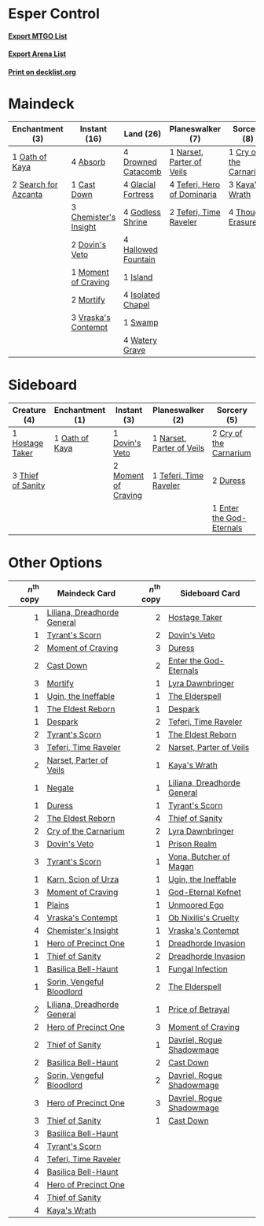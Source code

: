 # Esper Control

#### [Export MTGO List](../collection/Esper%20Control/Esper%20Control.txt)
#### [Export Arena List](../collection/Esper%20Control/Esper%20Control_arena.txt)
#### [Print on decklist.org](http://decklist.org/?deckmain=4%09Absorb%0A1%09Cast%20Down%0A3%09Chemister's%20Insight%0A1%09Cry%20of%20the%20Carnarium%0A2%09Dovin's%20Veto%0A4%09Drowned%20Catacomb%0A4%09Glacial%20Fortress%0A4%09Godless%20Shrine%0A4%09Hallowed%20Fountain%0A1%09Island%0A4%09Isolated%20Chapel%0A3%09Kaya's%20Wrath%0A1%09Moment%20of%20Craving%0A2%09Mortify%0A1%09Narset,%20Parter%20of%20Veils%0A1%09Oath%20of%20Kaya%0A2%09Search%20for%20Azcanta%0A1%09Swamp%0A4%09Teferi,%20Hero%20of%20Dominaria%0A2%09Teferi,%20Time%20Raveler%0A4%09Thought%20Erasure%0A3%09Vraska's%20Contempt%0A4%09Watery%20Grave&deckside=2%09Cry%20of%20the%20Carnarium%0A1%09Dovin's%20Veto%0A2%09Duress%0A1%09Enter%20the%20God-Eternals%0A1%09Hostage%20Taker%0A2%09Moment%20of%20Craving%0A1%09Narset,%20Parter%20of%20Veils%0A1%09Oath%20of%20Kaya%0A1%09Teferi,%20Time%20Raveler%0A3%09Thief%20of%20Sanity)
# Maindeck

|                                        Enchantment (3)                                        |                                          Instant (16)                                          |                                          Land (26)                                          |                                           Planeswalker (7)                                           |                                           Sorcery (8)                                           |
|-----------------------------------------------------------------------------------------------|------------------------------------------------------------------------------------------------|---------------------------------------------------------------------------------------------|------------------------------------------------------------------------------------------------------|-------------------------------------------------------------------------------------------------|
|1 [Oath of Kaya](http://gatherer.wizards.com/Pages/Card/Details.aspx?multiverseid=461136)      |4 [Absorb](http://gatherer.wizards.com/Pages/Card/Details.aspx?multiverseid=23155)              |4 [Drowned Catacomb](http://gatherer.wizards.com/Pages/Card/Details.aspx?multiverseid=430633)|1 [Narset, Parter of Veils](http://gatherer.wizards.com/Pages/Card/Details.aspx?multiverseid=460988)  |1 [Cry of the Carnarium](http://gatherer.wizards.com/Pages/Card/Details.aspx?multiverseid=457214)|
|2 [Search for Azcanta](http://gatherer.wizards.com/Pages/Card/Details.aspx?multiverseid=435226)|1 [Cast Down](http://gatherer.wizards.com/Pages/Card/Details.aspx?multiverseid=442969)          |4 [Glacial Fortress](http://gatherer.wizards.com/Pages/Card/Details.aspx?multiverseid=190562)|4 [Teferi, Hero of Dominaria](http://gatherer.wizards.com/Pages/Card/Details.aspx?multiverseid=443095)|3 [Kaya's Wrath](http://gatherer.wizards.com/Pages/Card/Details.aspx?multiverseid=457331)        |
|                                                                                               |3 [Chemister's Insight](http://gatherer.wizards.com/Pages/Card/Details.aspx?multiverseid=452782)|4 [Godless Shrine](http://gatherer.wizards.com/Pages/Card/Details.aspx?multiverseid=405099)  |2 [Teferi, Time Raveler](http://gatherer.wizards.com/Pages/Card/Details.aspx?multiverseid=461148)     |4 [Thought Erasure](http://gatherer.wizards.com/Pages/Card/Details.aspx?multiverseid=452956)     |
|                                                                                               |2 [Dovin's Veto](http://gatherer.wizards.com/Pages/Card/Details.aspx?multiverseid=461120)       |4 [Hallowed Fountain](http://gatherer.wizards.com/Pages/Card/Details.aspx?multiverseid=97071)|                                                                                                      |                                                                                                 |
|                                                                                               |1 [Moment of Craving](http://gatherer.wizards.com/Pages/Card/Details.aspx?multiverseid=439736)  |1 [Island](http://gatherer.wizards.com/Pages/Card/Details.aspx?multiverseid=439857)          |                                                                                                      |                                                                                                 |
|                                                                                               |2 [Mortify](http://gatherer.wizards.com/Pages/Card/Details.aspx?multiverseid=420829)            |4 [Isolated Chapel](http://gatherer.wizards.com/Pages/Card/Details.aspx?multiverseid=443129) |                                                                                                      |                                                                                                 |
|                                                                                               |3 [Vraska's Contempt](http://gatherer.wizards.com/Pages/Card/Details.aspx?multiverseid=435283)  |1 [Swamp](http://gatherer.wizards.com/Pages/Card/Details.aspx?multiverseid=439858)           |                                                                                                      |                                                                                                 |
|                                                                                               |                                                                                                |4 [Watery Grave](http://gatherer.wizards.com/Pages/Card/Details.aspx?multiverseid=405114)    |                                                                                                      |                                                                                                 |


# Sideboard

|                                        Creature (4)                                        |                                     Enchantment (1)                                     |                                         Instant (3)                                          |                                          Planeswalker (2)                                          |                                            Sorcery (5)                                            |
|--------------------------------------------------------------------------------------------|-----------------------------------------------------------------------------------------|----------------------------------------------------------------------------------------------|----------------------------------------------------------------------------------------------------|---------------------------------------------------------------------------------------------------|
|1 [Hostage Taker](http://gatherer.wizards.com/Pages/Card/Details.aspx?multiverseid=435379)  |1 [Oath of Kaya](http://gatherer.wizards.com/Pages/Card/Details.aspx?multiverseid=461136)|1 [Dovin's Veto](http://gatherer.wizards.com/Pages/Card/Details.aspx?multiverseid=461120)     |1 [Narset, Parter of Veils](http://gatherer.wizards.com/Pages/Card/Details.aspx?multiverseid=460988)|2 [Cry of the Carnarium](http://gatherer.wizards.com/Pages/Card/Details.aspx?multiverseid=457214)  |
|3 [Thief of Sanity](http://gatherer.wizards.com/Pages/Card/Details.aspx?multiverseid=452955)|                                                                                         |2 [Moment of Craving](http://gatherer.wizards.com/Pages/Card/Details.aspx?multiverseid=439736)|1 [Teferi, Time Raveler](http://gatherer.wizards.com/Pages/Card/Details.aspx?multiverseid=461148)   |2 [Duress](http://gatherer.wizards.com/Pages/Card/Details.aspx?multiverseid=14557)                 |
|                                                                                            |                                                                                         |                                                                                              |                                                                                                    |1 [Enter the God-Eternals](http://gatherer.wizards.com/Pages/Card/Details.aspx?multiverseid=461123)|


# Other Options

|*n*<sup>th</sup> copy|                                            Maindeck Card                                             |*n*<sup>th</sup> copy|                                            Sideboard Card                                            |
|--------------------:|------------------------------------------------------------------------------------------------------|--------------------:|------------------------------------------------------------------------------------------------------|
|                    1|[Liliana, Dreadhorde General](http://gatherer.wizards.com/Pages/Card/Details.aspx?multiverseid=461024)|                    2|[Hostage Taker](http://gatherer.wizards.com/Pages/Card/Details.aspx?multiverseid=435379)              |
|                    1|[Tyrant's Scorn](http://gatherer.wizards.com/Pages/Card/Details.aspx?multiverseid=461152)             |                    2|[Dovin's Veto](http://gatherer.wizards.com/Pages/Card/Details.aspx?multiverseid=461120)               |
|                    2|[Moment of Craving](http://gatherer.wizards.com/Pages/Card/Details.aspx?multiverseid=439736)          |                    3|[Duress](http://gatherer.wizards.com/Pages/Card/Details.aspx?multiverseid=14557)                      |
|                    2|[Cast Down](http://gatherer.wizards.com/Pages/Card/Details.aspx?multiverseid=442969)                  |                    2|[Enter the God-Eternals](http://gatherer.wizards.com/Pages/Card/Details.aspx?multiverseid=461123)     |
|                    3|[Mortify](http://gatherer.wizards.com/Pages/Card/Details.aspx?multiverseid=420829)                    |                    1|[Lyra Dawnbringer](http://gatherer.wizards.com/Pages/Card/Details.aspx?multiverseid=442914)           |
|                    1|[Ugin, the Ineffable](http://gatherer.wizards.com/Pages/Card/Details.aspx?multiverseid=460929)        |                    1|[The Elderspell](http://gatherer.wizards.com/Pages/Card/Details.aspx?multiverseid=461016)             |
|                    1|[The Eldest Reborn](http://gatherer.wizards.com/Pages/Card/Details.aspx?multiverseid=442978)          |                    1|[Despark](http://gatherer.wizards.com/Pages/Card/Details.aspx?multiverseid=461117)                    |
|                    1|[Despark](http://gatherer.wizards.com/Pages/Card/Details.aspx?multiverseid=461117)                    |                    2|[Teferi, Time Raveler](http://gatherer.wizards.com/Pages/Card/Details.aspx?multiverseid=461148)       |
|                    2|[Tyrant's Scorn](http://gatherer.wizards.com/Pages/Card/Details.aspx?multiverseid=461152)             |                    1|[The Eldest Reborn](http://gatherer.wizards.com/Pages/Card/Details.aspx?multiverseid=442978)          |
|                    3|[Teferi, Time Raveler](http://gatherer.wizards.com/Pages/Card/Details.aspx?multiverseid=461148)       |                    2|[Narset, Parter of Veils](http://gatherer.wizards.com/Pages/Card/Details.aspx?multiverseid=460988)    |
|                    2|[Narset, Parter of Veils](http://gatherer.wizards.com/Pages/Card/Details.aspx?multiverseid=460988)    |                    1|[Kaya's Wrath](http://gatherer.wizards.com/Pages/Card/Details.aspx?multiverseid=457331)               |
|                    1|[Negate](http://gatherer.wizards.com/Pages/Card/Details.aspx?multiverseid=423707)                     |                    1|[Liliana, Dreadhorde General](http://gatherer.wizards.com/Pages/Card/Details.aspx?multiverseid=461024)|
|                    1|[Duress](http://gatherer.wizards.com/Pages/Card/Details.aspx?multiverseid=14557)                      |                    1|[Tyrant's Scorn](http://gatherer.wizards.com/Pages/Card/Details.aspx?multiverseid=461152)             |
|                    2|[The Eldest Reborn](http://gatherer.wizards.com/Pages/Card/Details.aspx?multiverseid=442978)          |                    4|[Thief of Sanity](http://gatherer.wizards.com/Pages/Card/Details.aspx?multiverseid=452955)            |
|                    2|[Cry of the Carnarium](http://gatherer.wizards.com/Pages/Card/Details.aspx?multiverseid=457214)       |                    2|[Lyra Dawnbringer](http://gatherer.wizards.com/Pages/Card/Details.aspx?multiverseid=442914)           |
|                    3|[Dovin's Veto](http://gatherer.wizards.com/Pages/Card/Details.aspx?multiverseid=461120)               |                    1|[Prison Realm](http://gatherer.wizards.com/Pages/Card/Details.aspx?multiverseid=460953)               |
|                    3|[Tyrant's Scorn](http://gatherer.wizards.com/Pages/Card/Details.aspx?multiverseid=461152)             |                    1|[Vona, Butcher of Magan](http://gatherer.wizards.com/Pages/Card/Details.aspx?multiverseid=435387)     |
|                    1|[Karn, Scion of Urza](http://gatherer.wizards.com/Pages/Card/Details.aspx?multiverseid=442889)        |                    1|[Ugin, the Ineffable](http://gatherer.wizards.com/Pages/Card/Details.aspx?multiverseid=460929)        |
|                    3|[Moment of Craving](http://gatherer.wizards.com/Pages/Card/Details.aspx?multiverseid=439736)          |                    1|[God-Eternal Kefnet](http://gatherer.wizards.com/Pages/Card/Details.aspx?multiverseid=460980)         |
|                    1|[Plains](http://gatherer.wizards.com/Pages/Card/Details.aspx?multiverseid=439856)                     |                    1|[Unmoored Ego](http://gatherer.wizards.com/Pages/Card/Details.aspx?multiverseid=452962)               |
|                    4|[Vraska's Contempt](http://gatherer.wizards.com/Pages/Card/Details.aspx?multiverseid=435283)          |                    1|[Ob Nixilis's Cruelty](http://gatherer.wizards.com/Pages/Card/Details.aspx?multiverseid=461028)       |
|                    4|[Chemister's Insight](http://gatherer.wizards.com/Pages/Card/Details.aspx?multiverseid=452782)        |                    1|[Vraska's Contempt](http://gatherer.wizards.com/Pages/Card/Details.aspx?multiverseid=435283)          |
|                    1|[Hero of Precinct One](http://gatherer.wizards.com/Pages/Card/Details.aspx?multiverseid=457155)       |                    1|[Dreadhorde Invasion](http://gatherer.wizards.com/Pages/Card/Details.aspx?multiverseid=461013)        |
|                    1|[Thief of Sanity](http://gatherer.wizards.com/Pages/Card/Details.aspx?multiverseid=452955)            |                    2|[Dreadhorde Invasion](http://gatherer.wizards.com/Pages/Card/Details.aspx?multiverseid=461013)        |
|                    1|[Basilica Bell-Haunt](http://gatherer.wizards.com/Pages/Card/Details.aspx?multiverseid=457300)        |                    1|[Fungal Infection](http://gatherer.wizards.com/Pages/Card/Details.aspx?multiverseid=442982)           |
|                    1|[Sorin, Vengeful Bloodlord](http://gatherer.wizards.com/Pages/Card/Details.aspx?multiverseid=461144)  |                    2|[The Elderspell](http://gatherer.wizards.com/Pages/Card/Details.aspx?multiverseid=461016)             |
|                    2|[Liliana, Dreadhorde General](http://gatherer.wizards.com/Pages/Card/Details.aspx?multiverseid=461024)|                    1|[Price of Betrayal](http://gatherer.wizards.com/Pages/Card/Details.aspx?multiverseid=461029)          |
|                    2|[Hero of Precinct One](http://gatherer.wizards.com/Pages/Card/Details.aspx?multiverseid=457155)       |                    3|[Moment of Craving](http://gatherer.wizards.com/Pages/Card/Details.aspx?multiverseid=439736)          |
|                    2|[Thief of Sanity](http://gatherer.wizards.com/Pages/Card/Details.aspx?multiverseid=452955)            |                    1|[Davriel, Rogue Shadowmage](http://gatherer.wizards.com/Pages/Card/Details.aspx?multiverseid=461010)  |
|                    2|[Basilica Bell-Haunt](http://gatherer.wizards.com/Pages/Card/Details.aspx?multiverseid=457300)        |                    2|[Cast Down](http://gatherer.wizards.com/Pages/Card/Details.aspx?multiverseid=442969)                  |
|                    2|[Sorin, Vengeful Bloodlord](http://gatherer.wizards.com/Pages/Card/Details.aspx?multiverseid=461144)  |                    2|[Davriel, Rogue Shadowmage](http://gatherer.wizards.com/Pages/Card/Details.aspx?multiverseid=461010)  |
|                    3|[Hero of Precinct One](http://gatherer.wizards.com/Pages/Card/Details.aspx?multiverseid=457155)       |                    3|[Davriel, Rogue Shadowmage](http://gatherer.wizards.com/Pages/Card/Details.aspx?multiverseid=461010)  |
|                    3|[Thief of Sanity](http://gatherer.wizards.com/Pages/Card/Details.aspx?multiverseid=452955)            |                    1|[Cast Down](http://gatherer.wizards.com/Pages/Card/Details.aspx?multiverseid=442969)                  |
|                    3|[Basilica Bell-Haunt](http://gatherer.wizards.com/Pages/Card/Details.aspx?multiverseid=457300)        |                     |                                                                                                      |
|                    4|[Tyrant's Scorn](http://gatherer.wizards.com/Pages/Card/Details.aspx?multiverseid=461152)             |                     |                                                                                                      |
|                    4|[Teferi, Time Raveler](http://gatherer.wizards.com/Pages/Card/Details.aspx?multiverseid=461148)       |                     |                                                                                                      |
|                    4|[Basilica Bell-Haunt](http://gatherer.wizards.com/Pages/Card/Details.aspx?multiverseid=457300)        |                     |                                                                                                      |
|                    4|[Hero of Precinct One](http://gatherer.wizards.com/Pages/Card/Details.aspx?multiverseid=457155)       |                     |                                                                                                      |
|                    4|[Thief of Sanity](http://gatherer.wizards.com/Pages/Card/Details.aspx?multiverseid=452955)            |                     |                                                                                                      |
|                    4|[Kaya's Wrath](http://gatherer.wizards.com/Pages/Card/Details.aspx?multiverseid=457331)               |                     |                                                                                                      |

